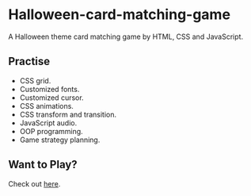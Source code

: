 # Halloween-card-matching-game
A Halloween theme card matching game by HTML, CSS and JavaScript. 

## Practise
* CSS grid. 
* Customized fonts. 
* Customized cursor. 
* CSS animations. 
* CSS transform and transition. 
* JavaScript audio. 
* OOP programming. 
* Game strategy planning. 

## Want to Play? 
Check out [here](https://card-matching000.herokuapp.com/). 

